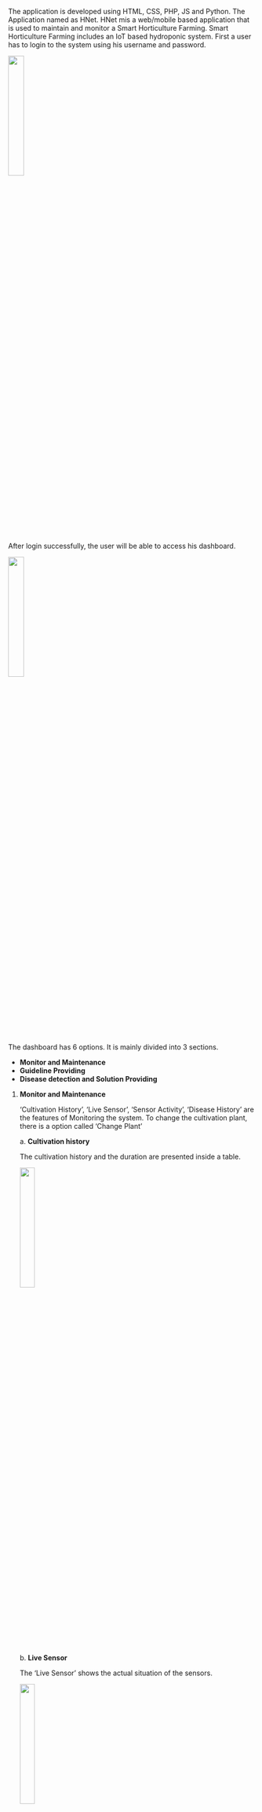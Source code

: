 The application is developed using HTML, CSS, PHP, JS and Python. The Application named as HNet.
HNet mis a web/mobile based application that is used to maintain and monitor a Smart Horticulture Farming. Smart Horticulture Farming includes an IoT based hydroponic system. First a user has to login to the system using his username and password.

<img src="https://github.com/user-attachments/assets/5541dc80-683d-4aa8-a1e2-6a971e5d3b7e" width="25%">

After login successfully, the user will be able to access his dashboard. 

<img src="https://github.com/user-attachments/assets/764ab814-3765-4ce5-b3a2-315eac85c3bb" width="25%">

The dashboard has 6 options. It is mainly divided into 3 sections.

* **Monitor and Maintenance**
* **Guideline Providing**
* **Disease detection and Solution Providing**
     
1. **Monitor and Maintenance**

   ‘Cultivation History’, ‘Live Sensor’, ‘Sensor Activity’, ‘Disease History’ are the features of Monitoring the system. To change the cultivation plant, there is a option called ‘Change Plant’

   a. **Cultivation history**
  
   The cultivation history and the duration are presented inside a table.
  
   <img src="https://github.com/user-attachments/assets/5603b51c-8cfa-46bc-907d-a411853f60ae" width="25%">

   b. **Live Sensor**

   The ‘Live Sensor’ shows the actual situation of the sensors.

   <img src="https://github.com/user-attachments/assets/14062c81-611e-438f-91c5-d12253fc8d1b" width="25%">

   c. **Sensor Activity**

   The sensor activity shows the recent history of the sensor data.

   <img src="https://github.com/user-attachments/assets/2c21bd0e-b8f7-4636-b2f0-478d1b7938b2" width="25%">

   d. **Disease History**

   The recent detected diseases with the detection date is presented in the ‘Disease History’ option.

   <img src="https://github.com/user-attachments/assets/63c6ee42-6878-448a-974b-7191211b3234" width="25%">

   e. **Plant details and Cultivation Changing**

   Within this option, a user can change the cultivation plant.

   <img src="https://github.com/user-attachments/assets/fd25cf2b-95b6-4f4e-8fb2-b6549973c3fb" width="25%">

   Also, the plant description of each plant can be seen from plant details option.

   <img src="https://github.com/user-attachments/assets/5327492c-b216-4381-8fbd-ae5abe75f708" width="25%">

2.	**Guideline Providing**
   
    The guideline providing feature is named as ‘notification’. It notify the used if there is any unwanted situation.

    <img src="https://github.com/user-attachments/assets/196ae574-6de7-4acb-bbbe-a9e79d5b13c7" width="25%">

3. **Disease detection and Solution Providing**

   a. **Disease detection:**

   To detect the disease, user has to input four images. The user can add some description if he wants.

   <img src="https://github.com/user-attachments/assets/8e05df82-675e-4799-960d-9b4e441788a2" width="25%">

   b. **Solution Providing:**

   The disease is detected using DL model and returns the disease name and solution of the disease.

   <img src="https://github.com/user-attachments/assets/0ac1bf0f-6c4a-4a6a-a9e3-dc1f7cc690c9" width="25%">

